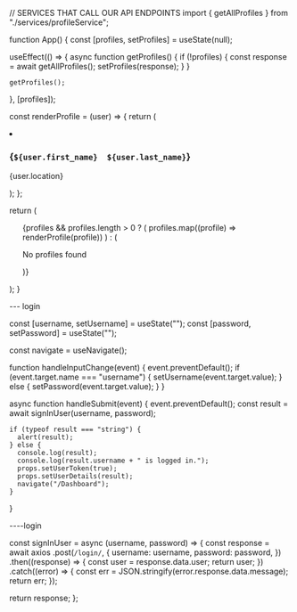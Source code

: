 // SERVICES THAT CALL OUR API ENDPOINTS
import { getAllProfiles } from "./services/profileService";

function App() {
  const [profiles, setProfiles] = useState(null);

  useEffect(() => {
    async function getProfiles() {
      if (!profiles) {
        const response = await getAllProfiles();
        setProfiles(response);
      }
    }

    getProfiles();
  }, [profiles]);

  const renderProfile = (user) => {
    return (
      <li key={user._id}>
        <h3>
          {`${user.first_name} 
          ${user.last_name}`}
        </h3>
        <p>{user.location}</p>
      </li>
    );
  };

  return (
    <div>
      <ul>
        {profiles && profiles.length > 0 ? (
          profiles.map((profile) => renderProfile(profile))
        ) : (
          <p>No profiles found</p>
        )}
      </ul>
    </div>
  );
}


--- login


  const [username, setUsername] = useState("");
  const [password, setPassword] = useState("");

  const navigate = useNavigate();

  function handleInputChange(event) {
    event.preventDefault();
    if (event.target.name === "username") {
      setUsername(event.target.value);
    } else {
      setPassword(event.target.value);
    }
  }

  async function handleSubmit(event) {
    event.preventDefault();
    const result = await signInUser(username, password);

    if (typeof result === "string") {
      alert(result);
    } else {
      console.log(result);
      console.log(result.username + " is logged in.");
      props.setUserToken(true);
      props.setUserDetails(result);
      navigate("/Dashboard");
    }
  }

----login

  const signInUser = async (username, password) => {
  const response = await axios
    .post(`/login/`, {
      username: username,
      password: password,
    })
    .then((response) => {
      const user = response.data.user;
      return user;
    })
    .catch((error) => {
      const err = JSON.stringify(error.response.data.message);
      return err;
    });

  return response;
};